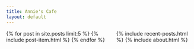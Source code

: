 ```yaml
---
title: Annie's Cafe
layout: default
---
```

<div class="columns">
   <section class="column is-three-quarters">
      {% for post in site.posts limit:5 %}
         {% include post-item.html %}
      {% endfor %}
   </section>
   <aside class="column is-one-quarters is-hidden-mobile">
      {% include recent-posts.html %}
      {% include about.html %}
   </aside>
</div>
